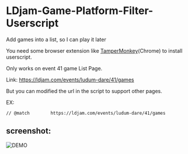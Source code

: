 # LDjam-Game-Platform-Filter-Userscript
Add games into a list, so I can play it later

You need some browser extension like [TamperMonkey](https://chrome.google.com/webstore/detail/tampermonkey/dhdgffkkebhmkfjojejmpbldmpobfkfo)(Chrome) to install userscript.

Only works on event 41 game List Page.

Link: https://ldjam.com/events/ludum-dare/41/games

But you can modified the url in the script to support other pages.

EX:

```
// @match        https://ldjam.com/events/ludum-dare/41/games
```

## screenshot:
![DEMO](https://i.imgur.com/2UozetA.png)

